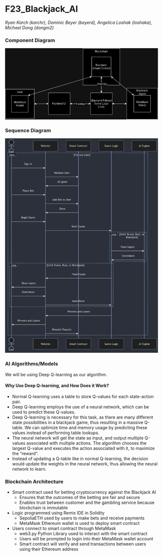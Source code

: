 # F23_Blackjack_AI
*Ryan Karch (karchr), Dominic Beyer (beyerd), Angelica Loshak (loshaka), Michael Dong (dongm2)*

### Component Diagram
![image](assets/ComponentDiagram.png)

### Sequence Diagram
![image](assets/SequenceDiagram.png)

### AI Algorithms/Models

We will be using Deep Q-learning as our algorithm.

#### Why Use Deep Q-learning, and How Does it Work?
* Normal Q-learning uses a table to store Q-values for each state-action pair.
* Deep Q-learning employs the use of a neural network, which can be used to predict these Q-values.
* Deep Q-learning is necessary for this task, as there are many different state possibilities in a blackjack game, thus resulting in a massive Q-table. We can optimize time and memory usage by predicting these values instead of performing table lookups.
* The neural network will get the state as input, and output multiple Q-values associated with multiple actions. The algorithm chooses the largest Q-value and executes the action associated with it, to maximize the “reward”.
* Instead of updating a Q-table like in normal Q-learning, the decision would update the weights in the neural network, thus allowing the neural network to learn.



### Blockchain Architecture
* Smart contract used for betting cryptocurrency against the Blackjack AI
    * Ensures that the outcomes of the betting are fair and secure
    * Enables trust between customer and the gambling service because blockchain is immutable
* Logic programmed using Remix IDE in Solidity
    * SepoliaETH used by users to make bets and receive payments
    * MetaMask Ethereum wallet is used to deploy smart contract 
* Users connect to smart contract through MetaMask
    * web3.py Python Library used to interact with the smart contract
    * Users will be prompted to login into their MetaMask wallet account
    * Smart contract will verify and send transactions between users using their Ethereum address
